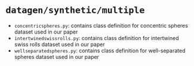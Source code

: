 # `datagen/synthetic/multiple`

- `concentricspheres.py`: contains class definition for concentric spheres dataset used in our paper
- `intertwinedswissrolls.py`: contains class definition for intertwined swiss rolls dataset used in our paper
- `wellseparatedspheres.py`: contains class definition for well-separated spheres dataset used in our paper
